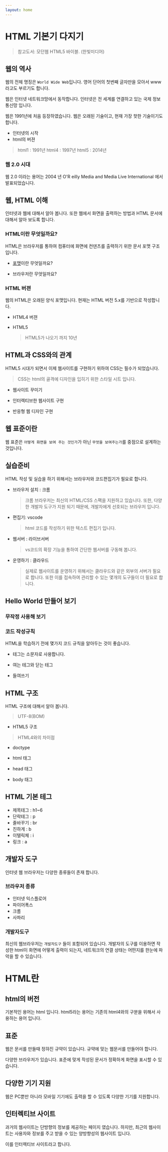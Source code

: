 ```yaml
---
layout: home
---
```


# HTML 기본기 다지기
> 참고도서: 모던웹 HTML5 바이블. (한빛미디어)

## 웹의 역사
웹의 전체 명징은 `World Wide Web`입니다. 영어 단어의 첫번째 글자만을 모아서 www라고도 부르기도 합니다.

웹은 인터넷 네트워크망에서 동작합니다. 인터넷은 전 세계를 연결하고 있는 국제 정보 통신망 입니다.

웹은 1991년에 처음 등장하였습니다. 웹은 오래된 기술이고, 현재 가장 핫한 기술이기도 합니다.

* 인터넷의 시작
* html의 버젼
> html1 : 1991년
> html4 : 1997년
> html5 : 2014년

### 웹 2.0 시대
웹 2.0 이라는 용어는 2004 년 O'R eilly Media and Media Live International 에서 발표되었습니다.



## 웹, HTML 이해

인터넷과 웹에 대해서 알아 봅니다. 또한 웹에서 화면을 출력하는 방법과 HTML 문서에 대해서 알아 보도록 합니다.



### HTML이란 무엇일까요?

HTML은 브라우저를 통하여 컴퓨터에 화면에 컨덴츠를 출력하기 위한 문서 포맷 구조 입니다. 



* [포맷](01-포맷이란)이란 무엇일까요?

* 브라우저란 무엇일까요?

  

### HTML 버젼

웹의 HTML은 오래된 양식 포맷입니다. 현재는 HTML 버전 5.x를 기반으로 작성합니다. 



* HTML4 버젼

* HTML5

  > HTML5가 나오기 까지 10년



## HTML과 CSS와의 관계

HTML5 시대가 되면서 이제 웹사이트를 구현하기 위하여 CSS는 필수가 되었습니다. 

> CSS는 html의 골격에 디자인을 입히기 위한 스타일 시트 입니다.



* 웹사이트 꾸미기
* 인터렉티브한 웹사이트 구현

* 반응형 웹 디자인 구현



## 웹 표준이란

웹 표준은 `어떻게 화면을 보여 주는 것인가`가 아닌 `무엇을 보여주는가`를 중점으로 설계하는 것입니다.



## 실습준비

HTML 작성 및 실습을 하기 위해서는 브라우저와 코드편집기가 필요로 합니다.



* 브라우저 설치 : 크롬

  > 크롬 브라우저는 최신의 HTML/CSS 스팩을 지원하고 있습니다. 또한, 다양한 개발자 도구가 지원 되기 때문에, 개발자에게 선호되는 브라우저 입니다. 

* 편집기: vscode

  > html 코드를 작성하기 위한 텍스트 편집기 입니다.



* 웹서버 : 라이브서버

  > vs코드의 확장 기능을 통하여 간단한 웹서버를 구동해 봅니다.



* 운영하기 : 클라우드

  > 실제로 웹사이트를 운영하기 위해서는 클라우드와 같은 외부의 서버가 필요로 합니다. 또한 이를 접속하여 관리할 수 있는 몇개의 도구들이 더 필요로 합니다.

  

## Hello World 만들어 보기



### 무작정 사용해 보기



### 코드 작성규칙

HTML을 학습하기 전에 몇가지 코드 규칙을 알아두는 것이 좋습니다.

* 테그는 소문자로 사용합니다.

* 여는 테그와 닫는 테그

* 들여쓰기

  

## HTML 구조



HTML 구조에 대해서 알아 봅니다.

> UTF-8(BOM)



* HTML5 구조

> HTML4와의 차이점



* doctype



* html 태그
* head 태그
* body 태그







## HTML 기본 테그



* 제목테그 : h1~6
* 단락테그 : p
* 줄바꾸기 : br
* 진하게 : b
* 이텔릭체 : i
* 링크 : a





## 개발자 도구

인터넷 웹 브라우저는 다양한 종류들이 존재 합니다.



### 브라우저 종류



* 인터넷 익스플로어
* 파이어폭스
* 크롬
* 사파리



### 개발자도구

최신의 웹브라우저는 `개발자도구` 들이 포함되어 있습니다. 개발자의 도구를 이용하면 작성한 html이 화면에 어떻게 출력이 되는지, 네트워크의 연결 상태는 어떤지를 한눈에 파악을 할 수 있습니다.




# HTML란

## html의 버전
기본적인 용어는 html 입니다.
html5라는 용어는 기존의 html4와의 구분을 위해서 사용하는 용어 입니다.

## 표준
웹은 문서를 만들때 정햐진 규약이 있습니다.
규약에 맞는 웹문서를 만들어야 합니다.

다양한 브라우저가 있습니다. 표준에 맞게 작성된 문서가
정확하게 화면을 표시할 수 있습니다.

## 다양한 기기 지원
웹은 PC뿐만 아니라 모바일 기기에도 출력을 할 수 있도록
다양한 기기를 지원합니다.

## 인터렉티브 사이트
과거의 웹사이트는 단방향의 정보를 제공하는 페이지 였습니다.
하지만, 최근의 웹사이트는 사용자와 정보를 주고 받을 수 있는 양방향성의 웹사이트 입니다.

이를 인터렉티브 사이트라고 합니다.

